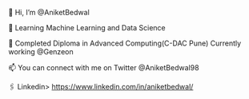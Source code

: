 👋 Hi, I’m @AniketBedwal

👀 Learning Machine Learning and Data Science
    
🌱 Completed Diploma in Advanced Computing(C-DAC Pune) Currently working @Genzeon

📫 You can connect with me on Twitter @AniketBedwal98

🖇️ Linkedin> https://www.linkedin.com/in/aniketbedwal/

